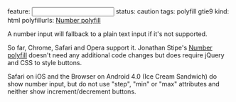 feature: <input type=number>
status: caution
tags: polyfill gtie9
kind: html
polyfillurls: [Number polyfill](https://github.com/jonstipe/number-polyfill)

A number input will fallback to a plain text input if it's not supported.

So far, Chrome, Safari and Opera support it. Jonathan Stipe's [Number polyfill](https://github.com/jonstipe/number-polyfill) doesn't need any additional code changes but does require jQuery and CSS to style buttons.

Safari on iOS and the Browser on Android 4.0 (Ice Cream Sandwich) do show number input, but do not use "step", "min" or "max" attributes and neither show increment/decrement buttons.
